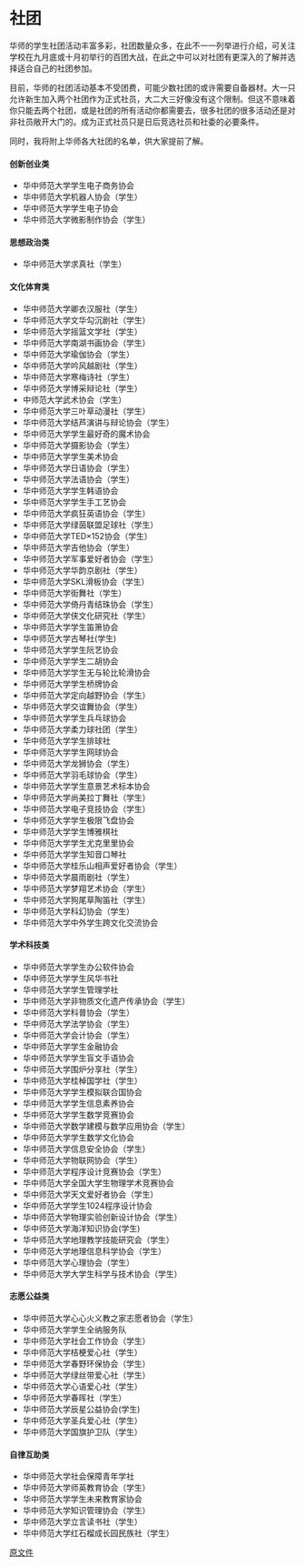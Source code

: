 # 社团
华师的学生社团活动丰富多彩，社团数量众多，在此不一一列举进行介绍，可关注学校在九月底或十月初举行的百团大战，在此之中可以对社团有更深入的了解并选择适合自己的社团参加。

目前，华师的社团活动基本不受团费，可能少数社团的或许需要自备器材。大一只允许新生加入两个社团作为正式社员，大二大三好像没有这个限制。但这不意味着你只能去两个社团，或是社团的所有活动你都需要去，很多社团的很多活动还是对非社员敞开大门的。成为正式社员只是日后竞选社员和社委的必要条件。

同时，我将附上华师各大社团的名单，供大家提前了解。

#### 创新创业类
- 华中师范大学学生电子商务协会
- 华中师范大学机器人协会（学生）
- 华中师范大学学生电子协会
- 华中师范大学微影制作协会（学生）

#### 思想政治类
- 华中师范大学求真社（学生）

#### 文化体育类
- 华中师范大学卿衣汉服社（学生）
- 华中师范大学文华勾沉剧社（学生）
- 华中师范大学摇篮文学社（学生）
- 华中师范大学南湖书画协会（学生）
- 华中师范大学瑜伽协会（学生）
- 华中师范大学吟风越剧社（学生）
- 华中师范大学寒梅诗社（学生）
- 华中师范大学博采辩论社（学生）
- 中师范大学武术协会（学生）
- 华中师范大学三叶草动漫社（学生）
- 华中师范大学结芦演讲与辩论协会（学生）
- 华中师范大学学生最好奇的魔术协会
- 华中师范大学摄影协会（学生）
- 华中师范大学学生美术协会
- 华中师范大学日语协会（学生）
- 华中师范大学法语协会（学生）
- 华中师范大学学生韩语协会
- 华中师范大学学生手工艺协会
- 华中师范大学疯狂英语协会（学生）
- 华中师范大学绿茵联盟足球社（学生）
- 华中师范大学TED×152协会（学生）
- 华中师范大学吉他协会（学生）
- 华中师范大学军事爱好者协会（学生）
- 华中师范大学华韵京剧社（学生）
- 华中师范大学SKL滑板协会（学生）
- 华中师范大学街舞社（学生）
- 华中师范大学倚丹青结珠协会（学生）
- 华中师范大学侠文化研究社（学生）
- 华中师范大学学生笛箫协会
- 华中师范大学古琴社(学生)
- 华中师范大学学生阮艺协会
- 华中师范大学学生二胡协会
- 华中师范大学学生无与轮比轮滑协会
- 华中师范大学学生桥牌协会
- 华中师范大学定向越野协会（学生）
- 华中师范大学交谊舞协会（学生）
- 华中师范大学学生兵乓球协会
- 华中师范大学柔力球社团（学生）
- 华中师范大学学生排球社
- 华中师范大学学生网球协会
- 华中师范大学龙狮协会（学生）
- 华中师范大学羽毛球协会（学生）
- 华中师范大学学生意景艺术标本协会
- 华中师范大学尚美拉丁舞社（学生）
- 华中师范大学电子竞技协会（学生）
- 华中师范大学学生极限飞盘协会
- 华中师范大学学生博雅棋社
- 华中师范大学学生尤克里里协会
- 华中师范大学学生知音口琴社
- 华中师范大学桂乐山相声爱好者协会（学生）
- 华中师范大学晨雨剧社（学生）
- 华中师范大学梦翔艺术协会（学生）
- 华中师范大学狗尾草陶笛社（学生）
- 华中师范大学科幻协会（学生）
- 华中师范大学中外学生跨文化交流协会

#### 学术科技类
- 华中师范大学学生办公软件协会
- 华中师范大学学生风华书社
- 华中师范大学学生管理学社
- 华中师范大学非物质文化遗产传承协会（学生）
- 华中师范大学科普协会（学生）
- 华中师范大学法学协会（学生）
- 华中师范大学会计协会（学生）
- 华中师范大学学生金融协会
- 华中师范大学学生盲文手语协会
- 华中师范大学围炉分享社（学生）
- 华中师范大学桂棹国学社（学生）
- 华中师范大学学生模拟联合国协会
- 华中师范大学学生信息素养协会
- 华中师范大学学生数学竞赛协会
- 华中师范大学数学建模与数学应用协会（学生）
- 华中师范大学学生数学文化协会
- 华中师范大学信息安全协会（学生）
- 华中师范大学物联网协会（学生）
- 华中师范大学程序设计竞赛协会（学生）
- 华中师范大学全国大学生物理学术竞赛协会
- 华中师范大学天文爱好者协会（学生）
- 华中师范大学学生1024程序设计协会
- 华中师范大学物理实验创新设计协会（学生）
- 华中师范大学海洋知识协会(学生)
- 华中师范大学地理教学技能研究会（学生）
- 华中师范大学地理信息科学协会（学生）
- 华中师范大学心理协会（学生）
- 华中师范大学大学生科学与技术协会（学生）

#### 志愿公益类
- 华中师范大学心心火义教之家志愿者协会（学生）
- 华中师范大学学生全纳服务队
- 华中师范大学社会工作协会（学生）
- 华中师范大学桔梗爱心社（学生）
- 华中师范大学春野环保协会（学生）
- 华中师范大学绿丝带爱心社（学生）
- 华中师范大学心语爱心社（学生）
- 华中师范大学春晖社（学生）
- 华中师范大学辰星公益协会(学生)
- 华中师范大学圣兵爱心社（学生）
- 华中师范大学国旗护卫队（学生）

#### 自律互助类
- 华中师范大学社会保障青年学社
- 华中师范大学师英教育协会（学生）
- 华中师范大学学生未来教育家协会
- 华中师范大学知识管理协会（学生）
- 华中师范大学立言读书社（学生）
- 华中师范大学红石榴成长园民族社（学生）

[原文件](../public/vida/社团.xlsx)